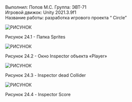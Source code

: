 Выполнил: Попов М.С.
Группа: ЭВТ-71  
Игровой движок: Unity 2021.3.9f1  
Название работы: разработка игрового проекта “ Circle”




![РИСУНОК](https://gspics.org/images/2022/12/03/0XeYVw.png)  

Рисунок 24.1 - Папка Sprites 

![РИСУНОК](https://gspics.org/images/2022/12/03/0Xej3h.png)  

Рисунок 24.2 - Окно Inspector объекта «Player»

![РИСУНОК](https://gspics.org/images/2022/12/03/0XeqyN.png)  

Рисунок 24.3 - Inspector dead Collider

![РИСУНОК](https://gspics.org/images/2022/12/03/0Xf89s.png)  

Рисунок 24.4 - Inspector Score
